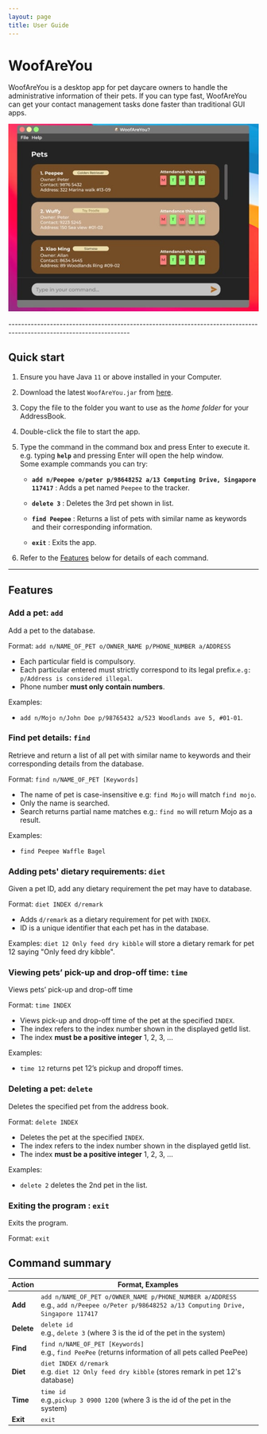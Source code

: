 ```yaml
---
layout: page
title: User Guide
---
```

# WoofAreYou 

WoofAreYou is a desktop app for pet daycare owners to handle the administrative information of their pets. If you can 
type fast, WoofAreYou can get your contact management tasks done faster than traditional GUI apps.
<p align="center">
  <img src="images/Ui.png" alt="WoofForYou sample screenshot"/>
</p>
--------------------------------------------------------------------------------------------------------------------

## Quick start

1. Ensure you have Java `11` or above installed in your Computer.

1. Download the latest `WoofAreYou.jar` from [here](https://github.com/se-edu/addressbook-level3/releases).

1. Copy the file to the folder you want to use as the _home folder_ for your AddressBook.

1. Double-click the file to start the app.

1. Type the command in the command box and press Enter to execute it. e.g. typing **`help`** and pressing Enter will open the help window.<br>
   Some example commands you can try:

   * **`add n/Peepee o/peter p/98648252 a/13 Computing Drive, Singapore 117417`** : Adds a pet named `Peepee` to the tracker.

   * **`delete 3`** : Deletes the 3rd pet shown in list.

   * **`find Peepee`** : Returns a list of pets with similar name as keywords and their corresponding information.

   * **`exit`** : Exits the app.

1. Refer to the [Features](#features) below for details of each command.

--------------------------------------------------------------------------------------------------------------------

## Features


### Add a pet: `add`

Add a pet to the database.

Format: `add n/NAME_OF_PET o/OWNER_NAME p/PHONE_NUMBER a/ADDRESS`
* Each particular field is compulsory.
* Each particular entered must strictly correspond to its legal prefix.`e.g: p/Address is considered illegal`.
* Phone number **must only contain numbers**.

Examples:
* `add n/Mojo n/John Doe p/98765432 a/523 Woodlands ave 5, #01-01`.

### Find pet details: `find`

Retrieve and return a list of all pet with similar name to keywords and their corresponding details from the database. 

Format: `find n/NAME_OF_PET [Keywords]`
* The name of pet is case-insensitive e.g: `find Mojo` will match `find mojo`.
* Only the name is searched.
* Search returns partial name matches e.g.: `find mo` will return Mojo as a result.

Examples:
* `find Peepee Waffle Bagel`

### Adding pets' dietary requirements: `diet` ###

Given a pet ID, add any dietary requirement the pet may have to database.

Format: `diet INDEX d/remark`

* Adds `d/remark` as a dietary requirement for pet with `INDEX`.
* ID is a unique identifier that each pet has in the database.

Examples:
`diet 12 Only feed dry kibble` will store a dietary remark for pet 12 saying "Only feed dry kibble".

### Viewing pets’ pick-up and drop-off time: `time`

Views pets’ pick-up and drop-off time

Format: `time INDEX`

* Views pick-up and drop-off time of the pet at the specified `INDEX`.
* The index refers to the index number shown in the displayed getId list.
* The index **must be a positive integer** 1, 2, 3, …​

Examples:
* `time 12` returns pet 12’s pickup and dropoff times.

### Deleting a pet: `delete`

Deletes the specified pet from the address book.

Format: `delete INDEX`

* Deletes the pet at the specified `INDEX`.
* The index refers to the index number shown in the displayed getId list.
* The index **must be a positive integer** 1, 2, 3, …​

Examples:
* `delete 2` deletes the 2nd pet in the list.

### Exiting the program : `exit`

Exits the program.

Format: `exit`

## Command summary

| Action     | Format, Examples                                                                                                                              |
|------------|-----------------------------------------------------------------------------------------------------------------------------------------------|
| **Add**    | `add n/NAME_OF_PET o/OWNER_NAME p/PHONE_NUMBER a/ADDRESS` <br> e.g., `add n/Peepee o/Peter p/98648252 a/13 Computing Drive, Singapore 117417` |
| **Delete** | `delete id` <br> e.g., `delete 3` (where 3 is the id of the pet in the system)                                                                |
| **Find**   | `find n/NAME_OF_PET [Keywords]` <br> e.g., `find PeePee` (returns information of all pets called PeePee)                                      |
| **Diet**   | `diet INDEX d/remark` <br> e.g. `diet 12 Only feed dry kibble` (stores remark in pet 12's database)                                           |
| **Time**   | `time id `<br> e.g.,`pickup 3 0900 1200` (where 3 is the id of the pet in the system)                                                         |
| **Exit**   | `exit`                                                                                                                                        |
